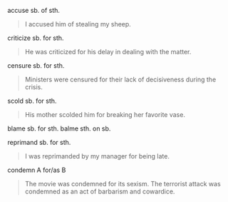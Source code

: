 
accuse sb. of sth.

>I accused him of stealing my sheep.

criticize sb. for sth.
>He was criticized for his delay in dealing with the matter.

censure sb. for sth.
>Ministers were censured for their lack of decisiveness during the crisis.

scold sb. for sth.
>His mother scolded him for breaking her favorite vase.

blame sb. for sth.
balme sth. on sb.

reprimand sb. for sth.
>I was reprimanded by my manager for being late.

condemn A for/as B
>The movie was condemned for its sexism.
>The terrorist attack was condemned as an act of barbarism and cowardice.